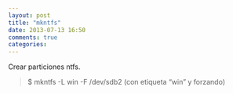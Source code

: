 ```yaml
---
layout: post
title: "mkntfs"
date: 2013-07-13 16:50
comments: true
categories: 
---
```

Crear particiones ntfs.

>$ mkntfs -L win -F /dev/sdb2 (con etiqueta “win” y forzando)

